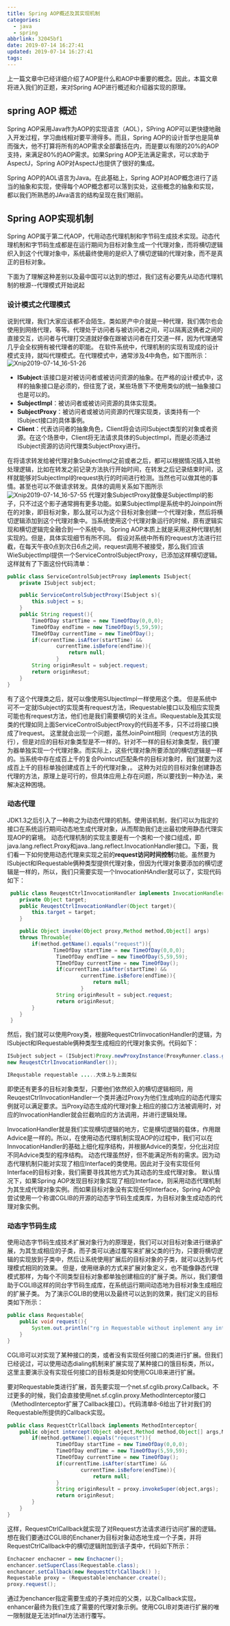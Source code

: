 ```yaml
---
title: Spring AOP概述及其实现机制
categories:
  - java
  - spring
abbrlink: 32045bf1
date: 2019-07-14 16:27:41
updated: 2019-07-14 16:27:41
tags:
---
```

上一篇文章中已经详细介绍了AOP是什么和AOP中重要的概念。因此，本篇文章将进入我们的正题，来对Spring AOP进行概述和介绍器实现的原理。

## spring AOP 概述

Spring AOP采用Java作为AOP的实现语言（AOL），SPring AOP可以更快捷地融入开发过程，学习曲线相对要平滑得多。而且，Spring AOP的设计哲学也是简单而强大，他不打算将所有的AOP需求全部囊括在内，而是要以有限的20%的AOP支持，来满足80%的AOP需求。如果Spring AOP无法满足需求，可以求助于AspectJ，Spring AOP对AspectJ也提供了很好的集成。

Spring AOP的AOL语言为Java。在此基础上，Spring AOP对AOP概念进行了适当的抽象和实现，使得每个AOP概念都可以落到实处，这些概念的抽象和实现，都以我们所熟悉的JAva语言的结构呈现在我们眼前。

## Spring AOP实现机制

Spring AOP属于第二代AOP，代用动态代理机制和字节码生成技术实现。动态代理机制和字节码生成都是在运行期间为目标对象生成一个代理对象，而将横切逻辑织入到这个代理对象中，系统最终使用的是织入了横切逻辑的代理对象，而不是真正的目标对象。

下面为了理解这种差别以及最中国可以达到的想过，我们这有必要先从动态代理机制的根源--代理模式开始说起

### 设计模式之代理模式

说到代理，我们大家应该都不会陌生。类如房产中介就是一种代理，我们偶尔也会使用到网络代理，等等。代理处于访问者与被访问者之间，可以隔离这俩者之间的直接交互，访问者与代理打交道就好像在跟被访问者在打交道一样，因为代理通常几乎会全权拥有被代理者的职能。
在软件系统中，代理机制的实现有现成的设计模式支持，就叫代理模式。在代理模式中，通常涉及4中角色，如下图所示：
![Xnip2019-07-14_16-51-26](/images/Xnip2019-07-14_16-51-26.jpg)

* **ISubject**:该接口是对被访问者或被访问资源的抽象。在严格的设计模式中，这样的抽象接口是必须的，但往宽了说，某些场景下不使用类似的统一抽象接口也是可以的。
* **SubjectImpl**：被访问者或被访问资源的具体实现类。
* **SubjectProxy**：被访问者或被访问资源的代理实现类，该类持有一个ISubject接口的具体事例。
* **Client**：代表访问者的抽象角色，Client将会访问ISubject类型的对象或者资源。在这个场景中，Client将无法请求具体的SubjectImpl，而是必须通过ISubject资源的访问代理类SubjectProxy进行。

在将请求转发给被代理对象SubjectImpl之前或者之后，都可以根据情况插入其他处理逻辑，比如在转发之前记录方法执行开始时间，在转发之后记录结束时间，这样就能够对SubjectImpl的request执行的时间进行检测。当然也可以做其他的事情。甚至也可以不做请求转发。具体的调用关系如下图所示
![Xnip2019-07-14_16-57-55](/images/Xnip2019-07-14_16-57-55.jpg)
代理对象SubjectProxy就像是SubjectImpl的影子，只不过这个影子通常拥有更多功能。如果SubjectImpl是系统中的Joinpoint所在的对象，即目标对象，那么就可以为这个目标对象创建一个代理对象，然后将横切逻辑添加到这个代理对象中。当系统使用这个代理对象运行的时候，原有逻辑实现和横切逻辑完全融合到一个系统中。
Spring AOP本质上就是采用这种代理机制实现的。但是，具体实现细节有所不同。
假设对系统中所有的request方法进行拦截，在每天午夜0点到次日6点之间，request调用不被接受，那么我们应该WieSubjectImpl提供一个ServiceControlSubjectProxy，已添加这样横切逻辑。这样就有了下面这份代码清单：

``` java
public class ServiceControlSubjectProxy implements ISubject{
    private ISubject subject;

    public ServiceControlSubjectProxy(ISubject s){
        this.subject = s;
    }
    public String request(){
        TimeOfDay startTime = new TimeOfDay(0,0,0);
        TimeOfDay endTime = new TimeOfDay(5,59,59);
        TImeOfDay currentTime = new TimeOfDay();
        if(currentTime.isAfter(startTime) && 
                currentTime.isBefore(endTime)){
                    return null;
                }
        String originResult = subject.request;
        return originResut;
    }
}
```

有了这个代理类之后，就可以像使用SUbjectImpl一样使用这个类。
但是系统中可不一定就ISubject的实现类有request方法，IRequestable接口以及相应实现类可能也有request方法，他们也是我们需要横切的关注点。IRequestable及其实现类的代理如同上面ServiceControlSubjectProxy的代码差不多，只不过将接口换成了Irequest。
这里就会出现一个问题，虽然JoinPoint相同（request方法的执行），但是对应的目标对象类型是不一样的。针对不一样的目标对象类型，我们要为器单独实现一个代理对象。而实际上，这些代理对象所要添加的横切逻辑是一样的。当系统中存在成百上千的复合Pointcut匹配条件的目标对象时，我们就要为这成百上千的目标单独创建成百上千的代理对象，。
这种为对应的目标对象创建静态代理的方法，原理上是可行的，但具体应用上存在问题，所以要找到一种办法，来解决这种困境。

### 动态代理
JDK1.3之后引入了一种称之为动态代理的机制。使用该机制，我们可以为指定的接口在系统运行期间动态地生成代理对象，从而帮助我们走出最初使用静态代理实现AOP的窘境。
动态代理机制的实现主要是有一个类和一个接口组成，即java.lang.reflect.Proxy和java..lang.reflect.InvocationHandler接口。下面，我们看一下如何使用动态代理来实现之前的**request访问时间控制**功能。虽然要为ISubject和IRequestable俩种类型提供代理对象，但因为代理对象要添加的横切逻辑是一样的，所以，我们只需要实现一个InvocationHAndler就可以了，实现代码如下：

``` java
 public class ReuqestCtrlInvocationHandler implements InvocationHandler{
    private Object target;
    public ReuqestCtrlInvocationHandler(Object target){
        this.target = target;
    }

    public Object invoke(Object proxy,Method method,Object[] args)
    throws Throwable{
        if(method.getName().equals("request")){
               TimeOfDay startTime = new TimeOfDay(0,0,0);
                TimeOfDay endTime = new TimeOfDay(5,59,59);
                TImeOfDay currentTime = new TimeOfDay();
                if(currentTime.isAfter(startTime) && 
                        currentTime.isBefore(endTime)){
                            return null;
                        }
                String originResult = subject.request;
                return originResut;  
        }
    }
 }
```

然后，我们就可以使用Proxy类，根据RequestCtrlinvocationHandler的逻辑，为ISubject和IRequestable俩种类型生成相应的代理对象实例。代码如下：

``` java
ISubject subject = (ISubject)Proxy.newProxyInstance(ProxyRunner.class.getClassLoader(),new Class[]{ISubject.class},
new ReuqestCtrlInvocationHandler());

IRequstable requestable .....大体上与上面类似
```

即使还有更多的目标对象类型，只要他们依然织入的横切逻辑相同，用ReuqestCtrlInvocationHandler一个类并通过Proxy为他们生成响应的动态代理实例就可以满足要求。当Proxy动态生成的代理对象上相应的接口方法被调用时，对应的InvocationHandler就会拦截响应的方法调用，并进行逻辑处理。

InvocationHandler就是我们实现横切逻辑的地方，它是横切逻辑的载体，作用跟Advice是一样的。所以，在使用动态代理机制实现AOP的过程中，我们可以在InnvocationHandler的基础上细化程序结构，并根据Advice的类型，分化出对应不同Advice类型的程序结构。
动态代理虽然好，但不能满足所有的需求。因为动态代理机制只能对实现了相应Interface的类使用。因此对于没有实现任何Interface的目标对象，我们需要寻找其他方式为其动态的生成代理对象。
默认情况下，如果Spring AOP发现目标对象实现了相应Interface，则采用动态代理机制为其生成代理对象实例。而如果目标对象没有实现任何Interface，Spring AOP会尝试使用一个称谓CGLIB的开源的动态字节码生成类库，为目标对象生成动态的代理对象实例。

### 动态字节码生成

使用动态字节码生成技术扩展对象行为的原理是，我们可以对目标对象进行继承扩展，为其生成相应的子类，而子类可以通过覆写来扩展父类的行为，只要将横切逻辑的实现放到子类中，然后让系统使用扩展后的目标对象的子类，就可以达到与代理模式相同的效果。
但是，使用继承的方式来扩展对象定义，也不能像静态代理模式那样，为每个不同类型目标对象都单独创建相应的扩展子类。所以，我们要借助于CGLIB这样的同台字节码生成库，在系统运行期间动态地为目标对象生成相应的扩展子类。
为了演示CGLIB的使用以及最终可以达到的效果，我们定义的目标类如下所示：

``` java
public class Requestable{
    public void request(){
        System.out.println("rg in Requestable without inplement any interface")
    }
}
```

CGLIB可以对实现了某种接口的类，或者没有实现任何接口的类进行扩展。但我们已经说过，可以使用动态dialing机制来扩展实现了某种接口的饿目标类，所以，这里主要演示没有实现任何接口的目标类是如何使用CGLIB来进行扩展。

要对Requestable类进行扩展，首先要实现一个net.sf.cglib.proxy.Callback。不过更多的时候，我们会直接使用net.sf.cglin.proxy.MethodInterceptor接口（MethodInterceptor扩展了Callback接口）。代码清单8-6给出了针对我们的Requestable所提供的Callback实现。

``` java
public class RequestCtrlCallback implements MethodInterceptor{
    public object intercept(Object object,Method method,Object[] args,MethodProxy proxy) throws Throwable{
        if(method.getName().equals("request")){
                TimeOfDay startTime = new TimeOfDay(0,0,0);
                TimeOfDay endTime = new TimeOfDay(5,59,59);
                TImeOfDay currentTime = new TimeOfDay();
                if(currentTime.isAfter(startTime) && 
                        currentTime.isBefore(endTime)){
                            return null;
                }
                String originResult = proxy.invokeSuper(object,args);
                return originResut;  
        }
    }
}
```

这样，RequestCtrlCallback就实现了对Request方法请求进行访问扩展的逻辑。想在我们要通过CGLIB的Enchaner为目标对象动态地生成一个子类，并将RequestCtrlCallback中的横切逻辑附加到该子类中，代码如下所示：

``` java
Enchacner enchacner = new Enchacner();
enchancer.setSuperClass(Requestable.class);
enchancer.setCallback(new RequestCtrlCallback() );
Requestable proxy = (Requestable)enchancer.create();
proxy.request();
```

通过为enchancer指定需要生成的子类对应的父类，以及Callback实现，enhancer最终为我们生成了需要的代理对象示例。使用CGLIB对类进行扩展的唯一限制就是无法对final方法进行覆写。
